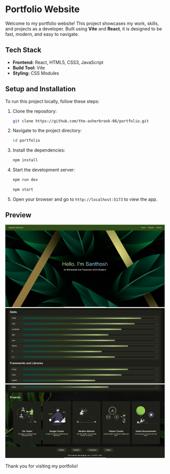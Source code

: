 # Portfolio Website

Welcome to my portfolio website! This project showcases my work, skills, and projects as a developer. Built using **Vite** and **React**, it is designed to be fast, modern, and easy to navigate.

## Tech Stack

- **Frontend:** React, HTML5, CSS3, JavaScript
- **Build Tool:** Vite
- **Styling:** CSS Modules

## Setup and Installation

To run this project locally, follow these steps:

1. Clone the repository:

   ```bash
   git clone https://github.com/the-asherbrook-06/portfolio.git
   ```

2. Navigate to the project directory:

   ```bash
   cd portfolio
   ```

3. Install the dependencies:

   ```bash
   npm install
   ```

4. Start the development server:

   ```bash
   npm run dev
   ```
   ```bash
   npm start
   ```

5. Open your browser and go to `http://localhost:5173` to view the app.


## Preview
![alt text](assets/image.png)
![alt text](assets/image-1.png)
![alt text](assets/image-2.png)


Thank you for visiting my portfolio!